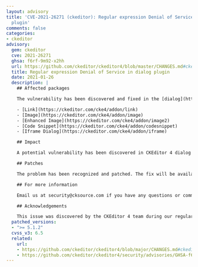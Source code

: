 ```yaml
---
layout: advisory
title: 'CVE-2021-26271 (ckeditor): Regular expression Denial of Service in dialog
  plugin'
comments: false
categories:
- ckeditor
advisory:
  gem: ckeditor
  cve: 2021-26271
  ghsa: f6rf-9m92-x2hh
  url: https://github.com/ckeditor/ckeditor4/blob/master/CHANGES.md#ckeditor-416
  title: Regular expression Denial of Service in dialog plugin
  date: 2021-01-26
  description: |
    ## Affected packages

    The vulnerability has been discovered and fixed in the [dialog](https://ckeditor.com/cke4/addon/dialog) plugin. Packages indirectly affected by the issue having dialog plugin dependency:

    - [Link](https://ckeditor.com/cke4/addon/link)
    - [Image](https://ckeditor.com/cke4/addon/image)
    - [Enhanced Image](https://ckeditor.com/cke4/addon/image2)
    - [Code Snippet](https://ckeditor.com/cke4/addon/codesnippet)
    - [Iframe Dialog](https://ckeditor.com/cke4/addon/iframe)

    ## Impact

    A potential vulnerability has been discovered in CKEditor 4 dialog plugin. The vulnerability allowed to abuse a dialog input validator regular expression, which could cause a significant performance drop resulting in a browser tab freeze. It affects all users using the CKEditor 4 plugins listed above at version < 4.18.0.

    ## Patches

    The problem has been recognized and patched. The fix will be available in version 4.18.0.

    ## For more information

    Email us at security@cksource.com if you have any questions or comments about this advisory.

    ## Acknowledgements

    This issue was discovered by the CKEditor 4 team during our regular security audit.
  patched_versions:
  - ">= 5.1.2"
  cvss_v3: 6.5
  related:
    url:
    - https://github.com/ckeditor/ckeditor4/blob/major/CHANGES.md#ckeditor-416
    - https://github.com/ckeditor/ckeditor4/security/advisories/GHSA-f6rf-9m92-x2hh
---
```


